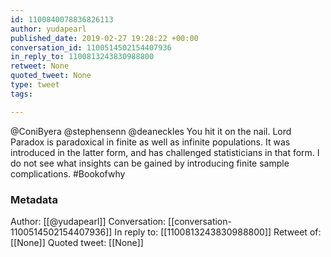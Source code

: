 ```yaml
---
id: 1100840078836826113
author: yudapearl
published_date: 2019-02-27 19:28:22 +00:00
conversation_id: 1100514502154407936
in_reply_to: 1100813243830988800
retweet: None
quoted_tweet: None
type: tweet
tags:

---
```


@ConiByera @stephensenn @deaneckles You hit it on the nail. Lord Paradox is paradoxical in finite as well as infinite populations. It was introduced in the latter form, and has challenged statisticians in that form. I do not see what insights can be gained by introducing finite sample complications. #Bookofwhy

### Metadata

Author: [[@yudapearl]]
Conversation: [[conversation-1100514502154407936]]
In reply to: [[1100813243830988800]]
Retweet of: [[None]]
Quoted tweet: [[None]]
